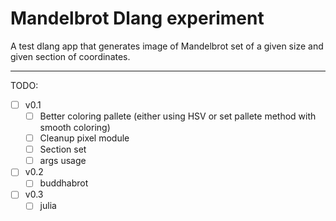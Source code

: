 # Mandelbrot Dlang experiment

A test dlang app that generates image of Mandelbrot set of a given size and given section of coordinates.

---

TODO:
- [ ] v0.1
  - [ ] Better coloring pallete (either using HSV or set pallete method with smooth coloring)
  - [ ] Cleanup pixel module
  - [ ] Section set
  - [ ] args usage
- [ ] v0.2
  - [ ] buddhabrot
- [ ] v0.3
  - [ ] julia